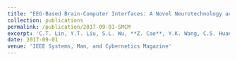 ```yaml
---
title: "EEG-Based Brain-Computer Interfaces: A Novel Neurotechnology and Computational Intelligence Method"
collection: publications
permalink: /publication/2017-09-01-SMCM
excerpt: 'C.T. Lin, Y.T. Liu, S.L. Wu, **Z. Cao**, Y.K. Wang, C.S. Huang, J.T. King, S.A. Chen, S.W. Lu, and C.H. Chuang'
date: 2017-09-01
venue: 'IEEE Systems, Man, and Cybernetics Magazine'
---
```


